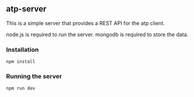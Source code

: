 ## atp-server

This is a simple server that provides a REST API for the atp client.

node.js is required to run the server.
mongodb is required to store the data.

### Installation

    npm install

### Running the server

    npm run dev

